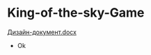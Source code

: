 # King-of-the-sky-Game
[Дизайн-документ.docx](https://github.com/at0m1ccc/King-of-the-sky-Game/files/11780985/-.docx)
* Ok
